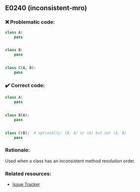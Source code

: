 ## E0240 (inconsistent-mro)

### :x: Problematic code:

```python
class A:
    pass


class B:
    pass


class C(A, B):
    pass
```

### :heavy_check_mark: Correct code:

```python
class A:
    pass


class B(A):
    pass


class C(B):  # optionally: (B, A) or (A) but not (A, B)
    pass
```

### Rationale:

Used when a class has an inconsistent method resolution order.

### Related resources:

- [Issue Tracker](https://github.com/PyCQA/pylint/issues?q=is%3Aissue+%22inconsistent-mro%22+OR+%22E0240%22)
